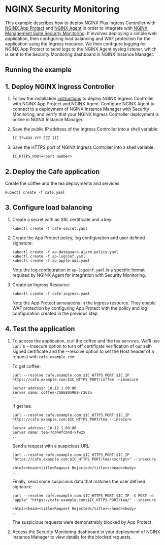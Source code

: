 # NGINX Security Monitoring

This example describes how to deploy NGINX Plus Ingress Controller with [NGINX App
Protect](https://www.nginx.com/products/nginx-app-protect/) and [NGINX Agent](https://docs.nginx.com/nginx-agent/overview/) in order to integrate with [NGINX Management Suite Security Monitoring](https://docs.nginx.com/nginx-management-suite/security/). It involves deploying a simple web application, then configuring load balancing and WAF protection for the application using the Ingress resource. We then configure logging for NGINX App Protect to send logs to the NGINX Agent syslog listener, which is sent to the Security Monitoring dashboard in NGINX Instance Manager.

## Running the example

## 1. Deploy NGINX Ingress Controller

1. Follow the installation [instructions](https://docs.nginx.com/nginx-ingress-controller/installation) to deploy NGINX
   Ingress Controller with NGINX App Protect and NGINX Agent. Configure NGINX Agent to connect to a deployment of NGINX Instance Manager with Security Monitoring, and verify that your NGINX Ingress Controller deployment is online in NGINX Instance Manager.

2. Save the public IP address of the Ingress Controller into a shell variable:

    ```console
    IC_IP=XXX.YYY.ZZZ.III
    ```

3. Save the HTTPS port of NGINX Ingress Controller into a shell variable:

    ```console
    IC_HTTPS_PORT=<port number>
    ```

## 2. Deploy the Cafe application

Create the coffee and the tea deployments and services:

```console
kubectl create -f cafe.yaml
```

## 3. Configure load balancing

1. Create a secret with an SSL certificate and a key:

    ```console
    kubectl create -f cafe-secret.yaml
    ```

2. Create the App Protect policy, log configuration and user defined signature:

    ```console
    kubectl create -f ap-dataguard-alarm-policy.yaml
    kubectl create -f ap-logconf.yaml
    kubectl create -f ap-apple-uds.yaml
    ```

    Note the log configuration in `ap-logconf.yaml` is a specific format required by NGINX Agent for integration with Security Monitoring.

3. Create an Ingress Resource:

    ```console
    kubectl create -f cafe-ingress.yaml
    ```

    Note the App Protect annotations in the Ingress resource. They enable WAF protection by configuring App Protect with
    the policy and log configuration created in the previous step.

## 4. Test the application

1. To access the application, curl the coffee and the tea services. We'll use `curl`'s --insecure option to turn off
certificate verification of our self-signed certificate and the --resolve option to set the Host header of a request
with `cafe.example.com`

    To get coffee:

    ```console
    curl --resolve cafe.example.com:$IC_HTTPS_PORT:$IC_IP https://cafe.example.com:$IC_HTTPS_PORT/coffee --insecure
    ```

    ```text
    Server address: 10.12.1.08:80
    Server name: coffee-7586895968-r26zn
    ...
    ```

    If get tea:

    ```console
    curl --resolve cafe.example.com:$IC_HTTPS_PORT:$IC_IP https://cafe.example.com:$IC_HTTPS_PORT/tea --insecure
    ```

    ```text
    Server address: 10.12.1.09:80
    Server name: tea-7cd44fcb4d-xfw2x
    ...
    ```

    Send a request with a suspicious URL:

    ```console
    curl --resolve cafe.example.com:$IC_HTTPS_PORT:$IC_IP "https://cafe.example.com:$IC_HTTPS_PORT/tea/<script>" --insecure
    ```

    ```text
    <html><head><title>Request Rejected</title></head><body>
    ...
    ```

    Finally, send some suspicious data that matches the user defined signature.

    ```console
    curl --resolve cafe.example.com:$IC_HTTPS_PORT:$IC_IP -X POST -d "apple" "https://cafe.example.com:$IC_HTTPS_PORT/tea/" --insecure
    ```

    ```text
    <html><head><title>Request Rejected</title></head><body>
    ...
    ```

    The suspicious requests were demonstrably blocked by App Protect.

1. Access the Security Monitoring dashboard in your deployment of NGINX Instance Manager to view details for the blocked requests.
